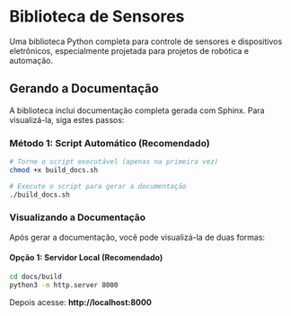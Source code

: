# Biblioteca de Sensores

Uma biblioteca Python completa para controle de sensores e dispositivos eletrônicos, especialmente projetada para projetos de robótica e automação.

##  Gerando a Documentação

A biblioteca inclui documentação completa gerada com Sphinx. Para visualizá-la, siga estes passos:

### Método 1: Script Automático (Recomendado)

```bash
# Torne o script executável (apenas na primeira vez)
chmod +x build_docs.sh

# Execute o script para gerar a documentação
./build_docs.sh
```

### Visualizando a Documentação

Após gerar a documentação, você pode visualizá-la de duas formas:

#### Opção 1: Servidor Local (Recomendado)
```bash
cd docs/build
python3 -m http.server 8000
```
Depois acesse: **http://localhost:8000**